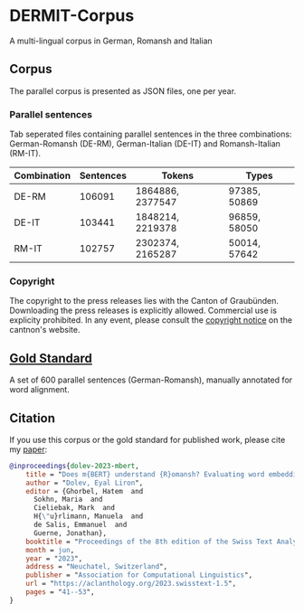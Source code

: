# DERMIT-Corpus
A multi-lingual corpus in German, Romansh and Italian

## Corpus
The parallel corpus is presented as JSON files, one per year.

### Parallel sentences
Tab seperated files containing parallel sentences in the three combinations: German-Romansh (DE-RM), German-Italian (DE-IT) and Romansh-Italian (RM-IT).

|Combination|Sentences|Tokens|Types|
|-----------|---------|------|-----|
|DE-RM      |106091   |1864886, 2377547|97385, 50869|
|DE-IT      |103441   |1848214, 2219378|96859, 58050|
|RM-IT      |102757   |2302374, 2165287|50014, 57642|


### Copyright
The copyright to the press releases lies with the Canton of Graubünden. Downloading the press releases is explicitly allowed. Commercial use is explicity prohibited. In any event, please consult the [copyright notice](https://www.gr.ch/de/Seiten/Impressum.aspx) on the cantnon's website.


## [Gold Standard](./gold_standard/)
A set of 600 parallel sentences (German-Romansh), manually annotated for word alignment. 




## Citation
If you use this corpus or the gold standard for published work, please cite my [paper](https://aclanthology.org/2023.swisstext-1.5.pdf):
```bibtex
@inproceedings{dolev-2023-mbert,
    title = "Does m{BERT} understand {R}omansh? Evaluating word embeddings using word alignment.",
    author = "Dolev, Eyal Liron",
    editor = {Ghorbel, Hatem  and
      Sokhn, Maria  and
      Cieliebak, Mark  and
      H{\"u}rlimann, Manuela  and
      de Salis, Emmanuel  and
      Guerne, Jonathan},
    booktitle = "Proceedings of the 8th edition of the Swiss Text Analytics Conference",
    month = jun,
    year = "2023",
    address = "Neuchatel, Switzerland",
    publisher = "Association for Computational Linguistics",
    url = "https://aclanthology.org/2023.swisstext-1.5",
    pages = "41--53",
}

```
